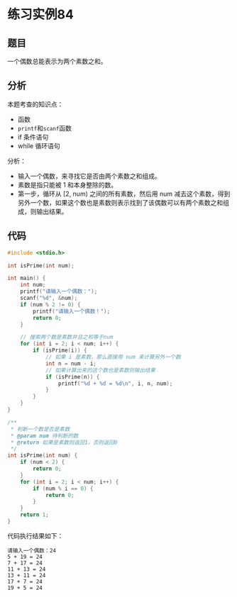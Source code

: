 # 练习实例84

## 题目

一个偶数总能表示为两个素数之和。


## 分析

本题考查的知识点：
- 函数
- `printf`和`scanf`函数
- if 条件语句
- while 循环语句

分析：
- 输入一个偶数，来寻找它是否由两个素数之和组成。
- 素数是指只能被 1 和本身整除的数。
- 第一步，循环从 [2, num) 之间的所有素数，然后用 num 减去这个素数，得到另外一个数，如果这个数也是素数则表示找到了该偶数可以有两个素数之和组成，则输出结果。


## 代码

```c
#include <stdio.h>

int isPrime(int num);

int main() {
    int num;
    printf("请输入一个偶数：");
    scanf("%d", &num);
    if (num % 2 != 0) {
        printf("请输入一个偶数！");
        return 0;
    }

    // 搜索两个数是素数并且之和等于num
    for (int i = 2; i < num; i++) {
        if (isPrime(i)) {
            // 如果 i 是素数，那么直接用 num 来计算另外一个数
            int n = num - i;
            // 如果计算出来的这个数也是素数则输出结果
            if (isPrime(n)) {
                printf("%d + %d = %d\n", i, n, num);
            }
        }
    }
}

/**
 * 判断一个数是否是素数
 * @param num 待判断的数
 * @return 如果是素数则返回1，否则返回0
 */
int isPrime(int num) {
    if (num < 2) {
        return 0;
    }
    for (int i = 2; i < num; i++) {
        if (num % i == 0) {
            return 0;
        }
    }
    return 1;
}
```

代码执行结果如下：

```text
请输入一个偶数：24
5 + 19 = 24
7 + 17 = 24
11 + 13 = 24
13 + 11 = 24
17 + 7 = 24
19 + 5 = 24
```